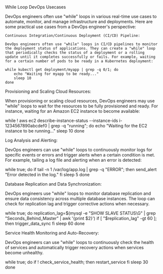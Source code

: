 While Loop DevOps Usecases

DevOps engineers often use "while" loops in various real-time use cases to automate, monitor, and manage infrastructure and deployments. Here are some practical use cases from a DevOps engineer's perspective:

    Continuous Integration/Continuous Deployment (CI/CD) Pipeline:

    DevOps engineers often use "while" loops in CI/CD pipelines to monitor the deployment status of applications. They can create a "while" loop that periodically checks the status of a deployment or a rolling update until it completes successfully or fails. For example, waiting for a certain number of pods to be ready in a Kubernetes deployment:

    while kubectl get deployment/myapp | grep -q 0/1; do
        echo "Waiting for myapp to be ready..."
        sleep 10
    done

Provisioning and Scaling Cloud Resources:

When provisioning or scaling cloud resources, DevOps engineers may use "while" loops to wait for the resources to be fully provisioned and ready. For instance, waiting for an Amazon EC2 instance to become available:

while ! aws ec2 describe-instance-status --instance-ids i-1234567890abcdef0 | grep -q "running"; do
    echo "Waiting for the EC2 instance to be running..."
    sleep 10
done

Log Analysis and Alerting:

DevOps engineers can use "while" loops to continuously monitor logs for specific events or errors and trigger alerts when a certain condition is met. For example, tailing a log file and alerting when an error is detected:

while true; do
    if tail -n 1 /var/log/app.log | grep -q "ERROR"; then
        send_alert "Error detected in the log."
    fi
    sleep 5
done

Database Replication and Data Synchronization:

DevOps engineers use "while" loops to monitor database replication and ensure data consistency across multiple database instances. The loop can check for replication lag and trigger corrective actions when necessary.

while true; do
    replication_lag=$(mysql -e "SHOW SLAVE STATUS\G" | grep "Seconds_Behind_Master" | awk '{print $2}')
    if [ "$replication_lag" -gt 60 ]; then
        trigger_data_sync
    fi
    sleep 60
done

Service Health Monitoring and Auto-Recovery:

DevOps engineers can use "while" loops to continuously check the health of services and automatically trigger recovery actions when services become unhealthy.

while true; do
    if ! check_service_health; then
        restart_service
    fi
    sleep 30
done
